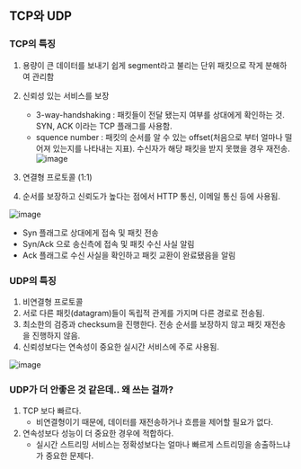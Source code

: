 ## TCP와 UDP

### TCP의 특징
1. 용량이 큰 데이터를 보내기 쉽게 segment라고 불리는 단위 패킷으로 작게 분해하여 관리함
2. 신뢰성 있는 서비스를 보장
    - 3-way-handshaking : 패킷들이 전달 됐는지 여부를 상대에게 확인하는 것. SYN, ACK 이라는 TCP 플래그를 사용함.
    - squence number : 패킷의 순서를 알 수 있는 offset(처음으로 부터 얼마나 떨어져 있는지를 나타내는 지표). 수신자가 해당 패킷을 받지 못했을 경우 재전송.  
![image](https://user-images.githubusercontent.com/61769743/165804531-c6adf1f5-b9f3-48b9-ab9b-47ffeb066363.png)

3. 연결형 프로토콜 (1:1)
4. 순서를 보장하고 신뢰도가 높다는 점에서 HTTP 통신, 이메일 통신 등에 사용됨.

![image](https://user-images.githubusercontent.com/61769743/165796487-97b90f5d-68fc-4450-97da-0f7a0a4c71fc.png)
- Syn 플래그로 상대에게 접속 및 패킷 전송
- Syn/Ack 으로 송신측에 접속 및 패킷 수신 사실 알림
- Ack 플래그로 수신 사실을 확인하고 패킷 교환이 완료됐음을 알림

### UDP의 특징
1. 비연결형 프로토콜
2. 서로 다른 패킷(datagram)들이 독립적 관게를 가지며 다른 경로로 전송됨.
3. 최소한의 검증과 checksum을 진행한다. 전송 순서를 보장하지 않고 패킷 재전송을 진행하지 않음.
4. 신뢰성보다는 연속성이 중요한 실시간 서비스에 주로 사용됨.

![image](https://user-images.githubusercontent.com/61769743/165804725-2394d94d-8737-41bd-94e4-b7e6e0178175.png)

### UDP가 더 안좋은 것 같은데.. 왜 쓰는 걸까?
1. TCP 보다 빠르다.
    - 비연결형이기 때문에, 데이터를 재전송하거나 흐름을 제어할 필요가 없다.
3. 연속성보다 성능이 더 중요한 경우에 적합하다.
    - 실시간 스트리밍 서비스는 정확성보다는 얼마나 빠르게 스트리밍을 송출하느냐가 중요한 문제다.
